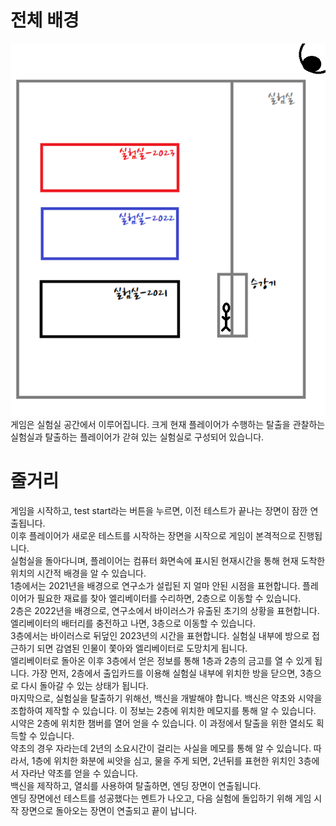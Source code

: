 # 전체 배경
 <img src="./assets/bird's-eye_view.png" >
게임은 실험실 공간에서 이루어집니다.
크게 현재 플레이어가 수행하는 탈출을 관찰하는 실험실과 탈출하는 플레이어가 갇혀 있는 실험실로 구성되어 있습니다.


# 줄거리

게임을 시작하고, test start라는 버튼을 누르면, 이전 테스트가 끝나는 장면이 잠깐 연출됩니다.<br>
이후 플레이어가 새로운 테스트를 시작하는 장면을 시작으로 게임이 본격적으로 진행됩니다.<br>
실험실을 돌아다니며, 플레이어는 컴퓨터 화면속에 표시된 현재시간을 통해 현재 도착한 위치의 시간적 배경을 알 수 있습니다.<br>
1층에서는 2021년을 배경으로 연구소가 설립된 지 얼마 안된 시점을 표현합니다. 플레이어가 필요한 재료를 찾아 엘리베이터를 수리하면, 2층으로 이동할 수 있습니다.<br>
2층은 2022년을 배경으로, 연구소에서 바이러스가 유출된 초기의 상황을 표현합니다. 엘리베이터의 배터리를 충전하고 나면, 3층으로 이동할 수 있습니다. <br>
3층에서는 바이러스로 뒤덮인 2023년의 시간을 표현합니다. 실험실 내부에 방으로 접근하기 되면 감염된 인물이 쫓아와 엘리베이터로 도망치게 됩니다.<br>
엘리베이터로 돌아온 이후 3층에서 얻은 정보를 통해 1층과 2층의 금고를 열 수 있게 됩니다. 가장 먼저, 2층에서 출입카드를 이용해 실험실 내부에 위치한 방을 닫으면, 3층으로 다시 돌아갈 수 있는 상태가 됩니다.<br>
 마지막으로, 실험실을 탈출하기 위해선, 백신을 개발해야 합니다. 백신은 약초와 시약을 조합하여 제작할 수 있습니다. 이 정보는 2층에 위치한 메모지를 통해 알 수 있습니다.<br>
시약은 2층에 위치한 챔버를 열어 얻을 수 있습니다. 이 과정에서 탈출을 위한 열쇠도 획득할 수 있습니다.<br>
약초의 경우 자라는데 2년의 소요시간이 걸리는 사실을 메모를 통해 알 수 있습니다. 따라서, 1층에 위치한 화분에 씨앗을 심고, 물을 주게 되면, 2년뒤를 표현한 위치인 3층에서 자라난 약초를 얻을 수 있습니다.<br>
백신을 제작하고, 열쇠를 사용하여 탈출하면, 엔딩 장면이 연출됩니다.<br>
엔딩 장면에선 테스트를 성공했다는 멘트가 나오고, 다음 실험에 돌입하기 위해 게임 시작 장면으로 돌아오는 장면이 연출되고 끝이 납니다.<br>
